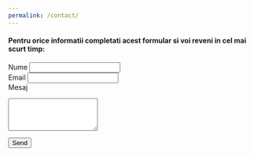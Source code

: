 ```yaml
---
permalink: /contact/
---
```


<div id="contactForm">
<h4>Pentru orice informatii completati acest formular si voi reveni in cel mai scurt timp: </h4>
<form action="https://getform.io/f/23d18137-89d5-4eb5-bd6b-829cf85eb8b4" method="POST">

  <label for="name">Nume</label>
  <input type="text" name="name" required="required">
  <br>
  <label for="email">Email</label>
  <input type="email" name="email" required="required">
  <br>
  <label for="message">Mesaj</label>  
  <textarea type="textarea" name="message" rows="4" required="required"></textarea>
  <button type="submit">Send</button>

</form>
</div>
